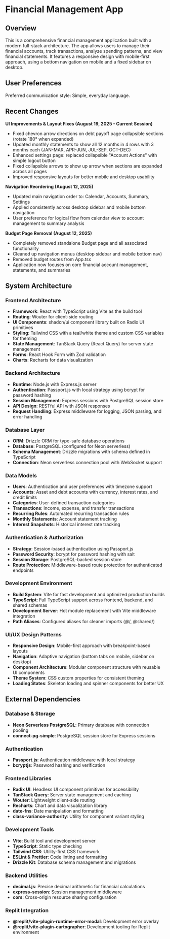 # Financial Management App

## Overview

This is a comprehensive financial management application built with a modern full-stack architecture. The app allows users to manage their financial accounts, track transactions, analyze spending patterns, and view financial statements. It features a responsive design with mobile-first approach, using a bottom navigation on mobile and a fixed sidebar on desktop.

## User Preferences

Preferred communication style: Simple, everyday language.

## Recent Changes

**UI Improvements & Layout Fixes (August 19, 2025 - Current Session)**
- Fixed chevron arrow directions on debt payoff page collapsible sections (rotate 180° when expanded)
- Updated monthly statements to show all 12 months in 4 rows with 3 months each (JAN-MAR, APR-JUN, JUL-SEP, OCT-DEC)
- Enhanced settings page: replaced collapsible "Account Actions" with simple logout button
- Fixed collapsible arrows to show up arrow when sections are expanded across all pages
- Improved responsive layouts for better mobile and desktop usability

**Navigation Reordering (August 12, 2025)**
- Updated main navigation order to: Calendar, Accounts, Summary, Settings
- Applied consistently across desktop sidebar and mobile bottom navigation
- User preference for logical flow from calendar view to account management to summary analysis

**Budget Page Removal (August 12, 2025)**
- Completely removed standalone Budget page and all associated functionality
- Cleaned up navigation menus (desktop sidebar and mobile bottom nav)
- Removed budget routes from App.tsx
- Application now focuses on core financial account management, statements, and summaries

## System Architecture

### Frontend Architecture
- **Framework**: React with TypeScript using Vite as the build tool
- **Routing**: Wouter for client-side routing
- **UI Components**: shadcn/ui component library built on Radix UI primitives
- **Styling**: Tailwind CSS with a teal/white theme and custom CSS variables for theming
- **State Management**: TanStack Query (React Query) for server state management
- **Forms**: React Hook Form with Zod validation
- **Charts**: Recharts for data visualization

### Backend Architecture
- **Runtime**: Node.js with Express.js server
- **Authentication**: Passport.js with local strategy using bcrypt for password hashing
- **Session Management**: Express sessions with PostgreSQL session store
- **API Design**: RESTful API with JSON responses
- **Request Handling**: Express middleware for logging, JSON parsing, and error handling

### Database Layer
- **ORM**: Drizzle ORM for type-safe database operations
- **Database**: PostgreSQL (configured for Neon serverless)
- **Schema Management**: Drizzle migrations with schema defined in TypeScript
- **Connection**: Neon serverless connection pool with WebSocket support

### Data Models
- **Users**: Authentication and user preferences with timezone support
- **Accounts**: Asset and debt accounts with currency, interest rates, and credit limits
- **Categories**: User-defined transaction categories
- **Transactions**: Income, expense, and transfer transactions
- **Recurring Rules**: Automated recurring transaction rules
- **Monthly Statements**: Account statement tracking
- **Interest Snapshots**: Historical interest rate tracking

### Authentication & Authorization
- **Strategy**: Session-based authentication using Passport.js
- **Password Security**: bcrypt for password hashing with salt
- **Session Storage**: PostgreSQL-backed session store
- **Route Protection**: Middleware-based route protection for authenticated endpoints

### Development Environment
- **Build System**: Vite for fast development and optimized production builds
- **TypeScript**: Full TypeScript support across frontend, backend, and shared schemas
- **Development Server**: Hot module replacement with Vite middleware integration
- **Path Aliases**: Configured aliases for cleaner imports (@/, @shared/)

### UI/UX Design Patterns
- **Responsive Design**: Mobile-first approach with breakpoint-based layouts
- **Navigation**: Adaptive navigation (bottom tabs on mobile, sidebar on desktop)
- **Component Architecture**: Modular component structure with reusable UI components
- **Theme System**: CSS custom properties for consistent theming
- **Loading States**: Skeleton loading and spinner components for better UX

## External Dependencies

### Database & Storage
- **Neon Serverless PostgreSQL**: Primary database with connection pooling
- **connect-pg-simple**: PostgreSQL session store for Express sessions

### Authentication
- **Passport.js**: Authentication middleware with local strategy
- **bcryptjs**: Password hashing and verification

### Frontend Libraries
- **Radix UI**: Headless UI component primitives for accessibility
- **TanStack Query**: Server state management and caching
- **Wouter**: Lightweight client-side routing
- **Recharts**: Chart and data visualization library
- **date-fns**: Date manipulation and formatting
- **class-variance-authority**: Utility for component variant styling

### Development Tools
- **Vite**: Build tool and development server
- **TypeScript**: Static type checking
- **Tailwind CSS**: Utility-first CSS framework
- **ESLint & Prettier**: Code linting and formatting
- **Drizzle Kit**: Database schema management and migrations

### Backend Utilities
- **decimal.js**: Precise decimal arithmetic for financial calculations
- **express-session**: Session management middleware
- **cors**: Cross-origin resource sharing configuration

### Replit Integration
- **@replit/vite-plugin-runtime-error-modal**: Development error overlay
- **@replit/vite-plugin-cartographer**: Development tooling for Replit environment